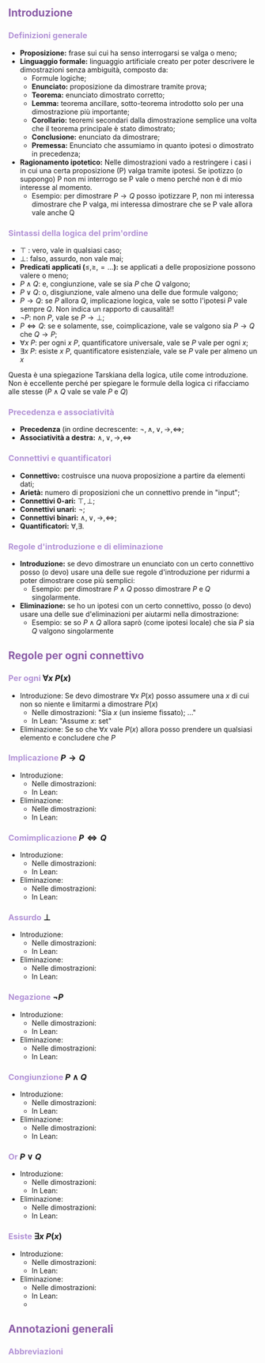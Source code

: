 ## <font color=8A5BA6>Introduzione</font>
### <font color=B292D6>Definizioni generale</font>

- **Proposizione:** frase sui cui ha senso interrogarsi se valga o meno;
- **Linguaggio formale:** linguaggio artificiale creato per poter descrivere le dimostrazioni senza ambiguità, composto da:
	- Formule logiche;
	- **Enunciato:** proposizione da dimostrare tramite prova;
	- **Teorema:** enunciato dimostrato corretto;
	- **Lemma:** teorema ancillare, sotto-teorema introdotto solo per una dimostrazione più importante;
	- **Corollario:** teoremi secondari dalla dimostrazione semplice una volta che il teorema principale è stato dimostrato;
	- **Conclusione:** enunciato da dimostrare;
	- **Premessa:** Enunciato che assumiamo in quanto ipotesi o dimostrato in precedenza;
- **Ragionamento ipotetico:** Nelle dimostrazioni vado a restringere i casi i in cui una certa proposizione (P) valga tramite ipotesi. Se ipotizzo (o suppongo) P non mi interrogo se P vale o meno perché non è di mio interesse al momento.
	- Esempio: per dimostrare $P\to Q$ posso ipotizzare P, non mi interessa dimostrare che P valga, mi interessa dimostrare che se P vale allora vale anche Q

### <font color=B292D6>Sintassi della logica del prim'ordine</font>

- $\top$ : vero, vale in qualsiasi caso;
- $\bot$: falso, assurdo, non vale mai;
- **Predicati applicati (**$\leq, \geq, =...$**):** se applicati a delle proposizione possono valere o meno;
- $P\land Q$: e, congiunzione, vale se sia $P$ che $Q$ valgono;
- $P\lor Q$: o, disgiunzione, vale almeno una delle due formule valgono;
- $P\to Q$: se $P$ allora $Q$, implicazione logica, vale se sotto l'ipotesi $P$ vale sempre $Q$. Non indica un rapporto di causalità!!
- $\lnot P$: non $P$, vale se $P\to \bot$;
- $P\iff Q$: se e solamente, sse, coimplicazione, vale se valgono sia $P\to Q$ che $Q\to P$;
- $\forall x\ P$: per ogni $x\ P$, quantificatore universale, vale se $P$ vale per ogni $x$;
- $\exists x\ P$: esiste $x\ P$, quantificatore esistenziale, vale se $P$ vale per almeno un $x$

Questa è una spiegazione Tarskiana della logica, utile come introduzione. Non è eccellente perché per spiegare le formule della logica ci rifacciamo alle stesse ($P\land Q$  vale se vale $P$ e $Q$)
### <font color=B292D6>Precedenza e associatività</font>

- **Precedenza** (in ordine decrescente: $\lnot,\land,\lor,\to,\iff$;
- **Associatività a destra:** $\land,\lor,\to,\iff$
### <font color=B292D6>Connettivi e quantificatori</font>

- **Connettivo:** costruisce una nuova proposizione a partire da elementi dati;
- **Arietà:** numero di proposizioni che un connettivo prende in "input";
- **Connettivi 0-ari:** $\top,\bot$;
- **Connettivi unari:** $\lnot$;
- **Connettivi binari:** $\land,\lor,\to,\iff$;
- **Quantificatori:** $\forall,\exists$.

### <font color=B292D6>Regole d'introduzione e di eliminazione</font>

- **Introduzione:** se devo dimostrare un enunciato con un certo connettivo  posso (o devo) usare una delle sue regole d'introduzione per ridurmi a poter dimostrare cose più semplici:
	- Esempio: per dimostrare $P\land Q$ posso dimostrare $P$ e $Q$ singolarmente.
- **Eliminazione:** se ho un ipotesi con un certo connettivo, posso (o devo) usare una delle sue d'eliminazioni per aiutarmi nella dimostrazione:
	- Esempio: se so $P\land Q$ allora saprò (come ipotesi locale) che sia $P$ sia $Q$ valgono singolarmente

## <font color=8A5BA6>Regole per ogni connettivo</font>

### <font color=B292D6>Per ogni </font> $\forall x\ P(x)$
 - Introduzione: Se devo dimostrare $\forall x\ P(x)$ posso assumere una $x$ di cui non so niente e limitarmi a dimostrare $P(x)$  
	 - Nelle dimostrazioni: "Sia $x$ (un insieme fissato); ..."
	 - In Lean: "Assume $x$: set"
 - Eliminazione: Se so che $\forall x$ vale $P(x)$ allora posso prendere un qualsiasi elemento e concludere che $P$ 
### <font color=B292D6>Implicazione </font> $P\to Q$
 - Introduzione: 
	 - Nelle dimostrazioni: 
	 - In Lean: 
 - Eliminazione:  
	 - Nelle dimostrazioni: 
	 - In Lean: 
### <font color=B292D6>Comimplicazione </font> $P\iff Q$
 - Introduzione: 
	 - Nelle dimostrazioni: 
	 - In Lean: 
 - Eliminazione:  
	 - Nelle dimostrazioni: 
	 - In Lean: 
### <font color=B292D6>Assurdo </font> $\bot$
 - Introduzione: 
	 - Nelle dimostrazioni: 
	 - In Lean: 
 - Eliminazione:  
	 - Nelle dimostrazioni: 
	 - In Lean: 
### <font color=B292D6>Negazione </font>  $\lnot P$
 - Introduzione: 
	 - Nelle dimostrazioni: 
	 - In Lean: 
 - Eliminazione:  
	 - Nelle dimostrazioni: 
	 - In Lean: 
### <font color=B292D6>Congiunzione </font> $P\land Q$
 - Introduzione: 
	 - Nelle dimostrazioni: 
	 - In Lean: 
 - Eliminazione:  
	 - Nelle dimostrazioni: 
	 - In Lean: 
### <font color=B292D6>Or </font> $P\lor Q$
 - Introduzione: 
	 - Nelle dimostrazioni: 
	 - In Lean: 
 - Eliminazione:  
	 - Nelle dimostrazioni: 
	 - In Lean: 
### <font color=B292D6>Esiste </font> $\exists x\ P(x)$
 - Introduzione: 
	 - Nelle dimostrazioni: 
	 - In Lean: 
 - Eliminazione:  
	 - Nelle dimostrazioni: 
	 - In Lean: 
	 - 
## <font color=8A5BA6>Annotazioni generali</font>

### <font color=B292D6>Abbreviazioni </font>


